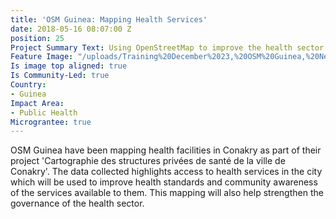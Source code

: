 ```yaml
---
title: 'OSM Guinea: Mapping Health Services'
date: 2018-05-16 08:07:00 Z
position: 25
Project Summary Text: Using OpenStreetMap to improve the health sector in Conakry
Feature Image: "/uploads/Training%20December%2023,%20OSM%20Guinea,%20Nethope%202017.jpg"
Is image top aligned: true
Is Community-Led: true
Country:
- Guinea
Impact Area:
- Public Health
Micrograntee: true
---
```


OSM Guinea have been mapping health facilities in Conakry as part of their project 'Cartographie des structures privées de santé de la ville de Conakry'. The data collected highlights access to health services in the city which will be used to improve health standards and community awareness of the services available to them. This mapping will also help strengthen the governance of the health sector.
